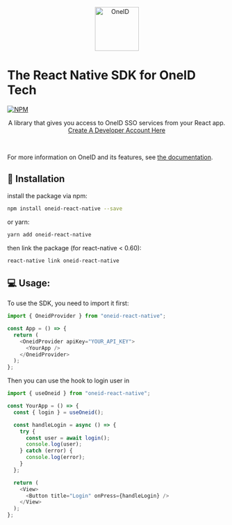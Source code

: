 <p style="text-align: center;">
    <a href="https://oneidtech.com">
    <img width="101" height="101" src="https://i.postimg.cc/XYwGw2WQ/One-ID-logo-Icon-PNG.png" alt="OneID" loading="lazy" /></a>
</p>

# The React Native SDK for OneID Tech

[![NPM](https://img.shields.io/npm/v/oneid-react-native.svg)](https://www.npmjs.com/package/oneid-react-native)

<p style="text-align: center;">
    A library that gives you access to OneID SSO services from your React app. <a href="https://console.oneidtech.com">Create A Developer Account Here</a>
</p>

<br>

For more information on OneID and its features, see [the documentation](https://developer.oneidtech.com).

## 📲 Installation

install the package via npm:

```bash
npm install oneid-react-native --save
```

or yarn:

```bash
yarn add oneid-react-native
```

then link the package (for react-native < 0.60):

```bash
react-native link oneid-react-native
```

## 💻 Usage:

To use the SDK, you need to import it first:

```javascript
import { OneidProvider } from "oneid-react-native";

const App = () => {
  return (
    <OneidProvider apiKey="YOUR_API_KEY">
      <YourApp />
    </OneidProvider>
  );
};
```

Then you can use the hook to login user in

```javascript
import { useOneid } from "oneid-react-native";

const YourApp = () => {
  const { login } = useOneid();

  const handleLogin = async () => {
    try {
      const user = await login();
      console.log(user);
    } catch (error) {
      console.log(error);
    }
  };

  return (
    <View>
      <Button title="Login" onPress={handleLogin} />
    </View>
  );
};
```
